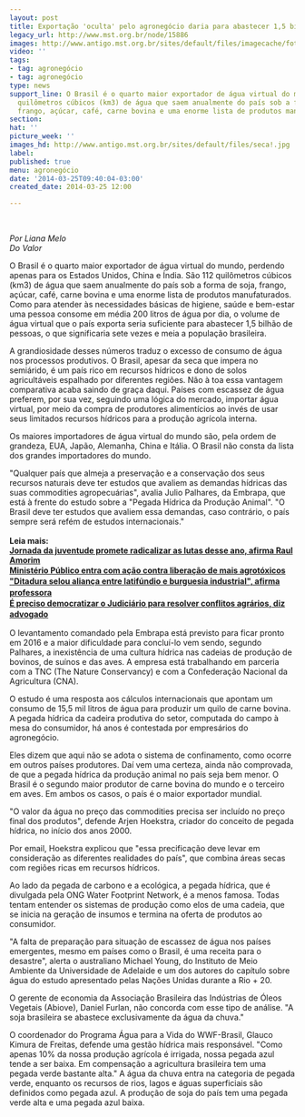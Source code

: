 ```yaml
---
layout: post
title: Exportação 'oculta' pelo agronegócio daria para abastecer 1,5 bi de pessoas
legacy_url: http://www.mst.org.br/node/15886
images: http://www.antigo.mst.org.br/sites/default/files/imagecache/foto_destaque/seca!.jpg
video: ''
tags:
- tag: agronegócio
- tag: agronegócio
type: news
support_line: O Brasil é o quarto maior exportador de água virtual do mundo. São 112
  quilômetros cúbicos (km3) de água que saem anualmente do país sob a forma de soja,
  frango, açúcar, café, carne bovina e uma enorme lista de produtos manufaturados.
section: 
hat: ''
picture_week: ''
images_hd: http://www.antigo.mst.org.br/sites/default/files/seca!.jpg
label: 
published: true
menu: agronegócio
date: '2014-03-25T09:40:04-03:00'
created_date: 2014-03-25 12:00

---
```

<p>&nbsp;</p><p><em>Por Liana Melo<br>Do Valor</em>&nbsp;</p><p>O Brasil é o quarto maior exportador de água virtual do mundo, perdendo apenas para os Estados Unidos, China e Índia. São 112 quilômetros cúbicos (km3) de água que saem anualmente do país sob a forma de soja, frango, açúcar, café, carne bovina e uma enorme lista de produtos manufaturados. Como para atender às necessidades básicas de higiene, saúde e bem-estar uma pessoa consome em média 200 litros de água por dia, o volume de água virtual que o país exporta seria suficiente para abastecer 1,5 bilhão de pessoas, o que significaria sete vezes e meia a população brasileira.</p><p>A grandiosidade desses números traduz o excesso de consumo de água nos processos produtivos. O Brasil, apesar da seca que impera no semiárido, é um país rico em recursos hídricos e dono de solos agricultáveis espalhado por diferentes regiões. Não à toa essa vantagem comparativa acaba saindo de graça daqui. Países com escassez de água preferem, por sua vez, seguindo uma lógica do mercado, importar água virtual, por meio da compra de produtores alimentícios ao invés de usar seus limitados recursos hídricos para a produção agrícola interna.</p><p>Os maiores importadores de água virtual do mundo são, pela ordem de grandeza, EUA, Japão, Alemanha, China e Itália. O Brasil não consta da lista dos grandes importadores do mundo.</p><p>"Qualquer país que almeja a preservação e a conservação dos seus recursos naturais deve ter estudos que avaliem as demandas hídricas das suas commodities agropecuárias", avalia Julio Palhares, da Embrapa, que está à frente do estudo sobre a "Pegada Hídrica da Produção Animal". "O Brasil deve ter estudos que avaliem essa demandas, caso contrário, o país sempre será refém de estudos internacionais."<br><br><strong>Leia mais:<br></strong><strong><a href="http://www.mst.org.br/node/15885">Jornada da juventude promete radicalizar as lutas desse ano, afirma Raul Amorim<br></a></strong><strong style="font-size: 14px; line-height: 19.315170288085938px;"><a href="http://www.mst.org.br/node/15882" style="font-size: 14px; line-height: 19.315170288085938px;">Ministério Público entra com ação contra liberação de mais agrotóxicos<br></a></strong><strong style="font-size: 14px; line-height: 19.315170288085938px;"><a href="http://www.mst.org.br/node/15881">"Ditadura selou aliança entre latifúndio e burguesia industrial", afirma professora<br></a></strong><a href="http://www.mst.org.br/node/15884" style="font-size: 14px; line-height: 19.315170288085938px;"><strong>É preciso democratizar o Judiciário para resolver conflitos agrários, diz advogado</strong></a></p><p>O levantamento comandado pela Embrapa está previsto para ficar pronto em 2016 e a maior dificuldade para concluí-lo vem sendo, segundo Palhares, a inexistência de uma cultura hídrica nas cadeias de produção de bovinos, de suínos e das aves. A empresa está trabalhando em parceria com a TNC (The Nature Conservancy) e com a Confederação Nacional da Agricultura (CNA).</p><p>O estudo é uma resposta aos cálculos internacionais que apontam um consumo de 15,5 mil litros de água para produzir um quilo de carne bovina. A pegada hídrica da cadeira produtiva do setor, computada do campo à mesa do consumidor, há anos é contestada por empresários do agronegócio.</p><p>Eles dizem que aqui não se adota o sistema de confinamento, como ocorre em outros países produtores. Daí vem uma certeza, ainda não comprovada, de que a pegada hídrica da produção animal no país seja bem menor. O Brasil é o segundo maior produtor de carne bovina do mundo e o terceiro em aves. Em ambos os casos, o país é o maior exportador mundial.</p><p>"O valor da água no preço das commodities precisa ser incluído no preço final dos produtos", defende Arjen Hoekstra, criador do conceito de pegada hídrica, no início dos anos 2000.</p><p>Por email, Hoekstra explicou que "essa precificação deve levar em consideração as diferentes realidades do país", que combina áreas secas com regiões ricas em recursos hídricos.</p><p>Ao lado da pegada de carbono e a ecológica, a pegada hídrica, que é divulgada pela ONG Water Footprint Network, é a menos famosa. Todas tentam entender os sistemas de produção como elos de uma cadeia, que se inicia na geração de insumos e termina na oferta de produtos ao consumidor.</p><p>"A falta de preparação para situação de escassez de água nos países emergentes, mesmo em países como o Brasil, é uma receita para o desastre", alerta o australiano Michael Young, do Instituto de Meio Ambiente da Universidade de Adelaide e um dos autores do capítulo sobre água do estudo apresentado pelas Nações Unidas durante a Rio + 20.</p><p>O gerente de economia da Associação Brasileira das Indústrias de Óleos Vegetais (Abiove), Daniel Furlan, não concorda com esse tipo de análise. "A soja brasileira se abastece exclusivamente da água da chuva."</p><p>O coordenador do Programa Água para a Vida do WWF-Brasil, Glauco Kimura de Freitas, defende uma gestão hídrica mais responsável. "Como apenas 10% da nossa produção agrícola é irrigada, nossa pegada azul tende a ser baixa. Em compensação a agricultura brasileira tem uma pegada verde bastante alta." A água da chuva entra na categoria de pegada verde, enquanto os recursos de rios, lagos e águas superficiais são definidos como pegada azul. A produção de soja do país tem uma pegada verde alta e uma pegada azul baixa.</p><p>&nbsp;</p>
